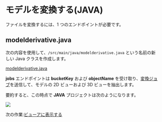 # モデルを変換する(JAVA)

ファイルを変換するには、1 つのエンドポイントが必要です。

## modelderivative.java

次の内容を使用して、`/src/main/java/modelderivative.java` という名前の新しい Java クラスを作成します。 

[modelderivative.java](_snippets/viewmodels/java/modelderivative.java ':include :type=code java')

**jobs** エンドポイントは **bucketKey** および **objectName** を受け取り、[変換ジョブ](https://forge.autodesk.com/en/docs/model-derivative/v2/reference/http/job-POST/)を送信して、モデルの 2D ビューおよび 3D ビューを抽出します。 
 
要約すると、この時点で **JAVA** プロジェクトは次のようになります。

![](_media/java/Eclipse_server_side.png)

次の作業:[ビューアに表示する](/ja-JP/viewer/2legged/)